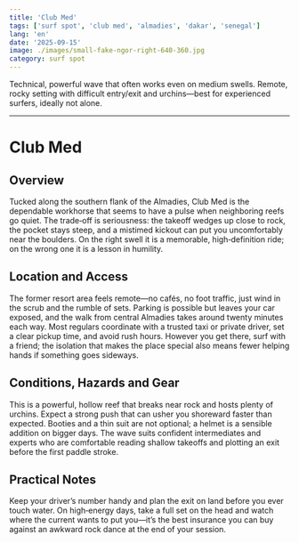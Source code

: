 ```yaml
---
title: 'Club Med'
tags: ['surf spot', 'club med', 'almadies', 'dakar', 'senegal']
lang: 'en'
date: '2025-09-15'
image: ./images/small-fake-ngor-right-640-360.jpg
category: surf spot
---
```


Technical, powerful wave that often works even on medium swells. Remote, rocky setting with difficult entry/exit and urchins—best for experienced surfers, ideally not alone.

---

# Club Med

## Overview

Tucked along the southern flank of the Almadies, Club Med is the dependable workhorse that seems to have a pulse when neighboring reefs go quiet. The trade‑off is seriousness: the takeoff wedges up close to rock, the pocket stays steep, and a mistimed kickout can put you uncomfortably near the boulders. On the right swell it is a memorable, high‑definition ride; on the wrong one it is a lesson in humility.

## Location and Access

The former resort area feels remote—no cafés, no foot traffic, just wind in the scrub and the rumble of sets. Parking is possible but leaves your car exposed, and the walk from central Almadies takes around twenty minutes each way. Most regulars coordinate with a trusted taxi or private driver, set a clear pickup time, and avoid rush hours. However you get there, surf with a friend; the isolation that makes the place special also means fewer helping hands if something goes sideways.

## Conditions, Hazards and Gear

This is a powerful, hollow reef that breaks near rock and hosts plenty of urchins. Expect a strong push that can usher you shoreward faster than expected. Booties and a thin suit are not optional; a helmet is a sensible addition on bigger days. The wave suits confident intermediates and experts who are comfortable reading shallow takeoffs and plotting an exit before the first paddle stroke.

## Practical Notes

Keep your driver’s number handy and plan the exit on land before you ever touch water. On high‑energy days, take a full set on the head and watch where the current wants to put you—it’s the best insurance you can buy against an awkward rock dance at the end of your session.
